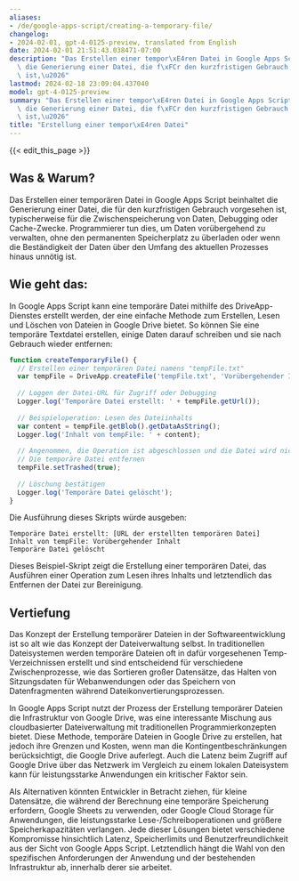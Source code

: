 ```yaml
---
aliases:
- /de/google-apps-script/creating-a-temporary-file/
changelog:
- 2024-02-01, gpt-4-0125-preview, translated from English
date: 2024-02-01 21:51:43.038471-07:00
description: "Das Erstellen einer tempor\xE4ren Datei in Google Apps Script beinhaltet\
  \ die Generierung einer Datei, die f\xFCr den kurzfristigen Gebrauch vorgesehen\
  \ ist,\u2026"
lastmod: 2024-02-18 23:09:04.437040
model: gpt-4-0125-preview
summary: "Das Erstellen einer tempor\xE4ren Datei in Google Apps Script beinhaltet\
  \ die Generierung einer Datei, die f\xFCr den kurzfristigen Gebrauch vorgesehen\
  \ ist,\u2026"
title: "Erstellung einer tempor\xE4ren Datei"
---
```


{{< edit_this_page >}}

## Was & Warum?

Das Erstellen einer temporären Datei in Google Apps Script beinhaltet die Generierung einer Datei, die für den kurzfristigen Gebrauch vorgesehen ist, typischerweise für die Zwischenspeicherung von Daten, Debugging oder Cache-Zwecke. Programmierer tun dies, um Daten vorübergehend zu verwalten, ohne den permanenten Speicherplatz zu überladen oder wenn die Beständigkeit der Daten über den Umfang des aktuellen Prozesses hinaus unnötig ist.

## Wie geht das:

In Google Apps Script kann eine temporäre Datei mithilfe des DriveApp-Dienstes erstellt werden, der eine einfache Methode zum Erstellen, Lesen und Löschen von Dateien in Google Drive bietet. So können Sie eine temporäre Textdatei erstellen, einige Daten darauf schreiben und sie nach Gebrauch wieder entfernen:

```javascript
function createTemporaryFile() {
  // Erstellen einer temporären Datei namens "tempFile.txt"
  var tempFile = DriveApp.createFile('tempFile.txt', 'Vorübergehender Inhalt', MimeType.PLAIN_TEXT);
  
  // Loggen der Datei-URL für Zugriff oder Debugging
  Logger.log('Temporäre Datei erstellt: ' + tempFile.getUrl());
  
  // Beispieloperation: Lesen des Dateiinhalts
  var content = tempFile.getBlob().getDataAsString();
  Logger.log('Inhalt von tempFile: ' + content);
  
  // Angenommen, die Operation ist abgeschlossen und die Datei wird nicht mehr benötigt
  // Die temporäre Datei entfernen
  tempFile.setTrashed(true);
  
  // Löschung bestätigen
  Logger.log('Temporäre Datei gelöscht');
}
```

Die Ausführung dieses Skripts würde ausgeben:

```
Temporäre Datei erstellt: [URL der erstellten temporären Datei]
Inhalt von tempFile: Vorübergehender Inhalt
Temporäre Datei gelöscht
```

Dieses Beispiel-Skript zeigt die Erstellung einer temporären Datei, das Ausführen einer Operation zum Lesen ihres Inhalts und letztendlich das Entfernen der Datei zur Bereinigung.

## Vertiefung

Das Konzept der Erstellung temporärer Dateien in der Softwareentwicklung ist so alt wie das Konzept der Dateiverwaltung selbst. In traditionellen Dateisystemen werden temporäre Dateien oft in dafür vorgesehenen Temp-Verzeichnissen erstellt und sind entscheidend für verschiedene Zwischenprozesse, wie das Sortieren großer Datensätze, das Halten von Sitzungsdaten für Webanwendungen oder das Speichern von Datenfragmenten während Dateikonvertierungsprozessen.

In Google Apps Script nutzt der Prozess der Erstellung temporärer Dateien die Infrastruktur von Google Drive, was eine interessante Mischung aus cloudbasierter Dateiverwaltung mit traditionellen Programmierkonzepten bietet. Diese Methode, temporäre Dateien in Google Drive zu erstellen, hat jedoch ihre Grenzen und Kosten, wenn man die Kontingentbeschränkungen berücksichtigt, die Google Drive auferlegt. Auch die Latenz beim Zugriff auf Google Drive über das Netzwerk im Vergleich zu einem lokalen Dateisystem kann für leistungsstarke Anwendungen ein kritischer Faktor sein.

Als Alternativen könnten Entwickler in Betracht ziehen, für kleine Datensätze, die während der Berechnung eine temporäre Speicherung erfordern, Google Sheets zu verwenden, oder Google Cloud Storage für Anwendungen, die leistungsstarke Lese-/Schreiboperationen und größere Speicherkapazitäten verlangen. Jede dieser Lösungen bietet verschiedene Kompromisse hinsichtlich Latenz, Speicherlimits und Benutzerfreundlichkeit aus der Sicht von Google Apps Script. Letztendlich hängt die Wahl von den spezifischen Anforderungen der Anwendung und der bestehenden Infrastruktur ab, innerhalb derer sie arbeitet.
